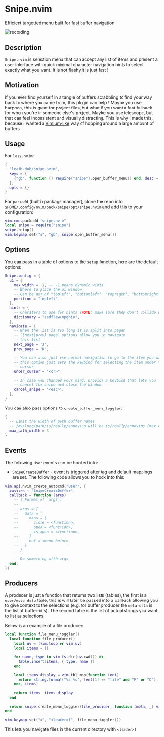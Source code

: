 # Snipe.nvim

Efficient targetted menu built for fast buffer navigation



![recording](https://github.com/user-attachments/assets/a0804e7f-5a04-4e5c-9274-e5eab7a36dc7)



## Description

`Snipe.nvim` is selection menu that can accept any list of items
and present a user interface with quick minimal character navigation
hints to select exactly what you want. It is not flashy it is just
fast !

## Motivation

If you ever find yourself in a tangle of buffers scrabbling to find
your way back to where you came from, this plugin can help ! Maybe
you use harpoon, this is great for project files, but what if you
want a fast fallback for when you're in someone else's project. Maybe
you use telescope, but that can feel inconsistent and visually
distracting. This is why I made this, because I wanted a [Vimium-like](https://github.com/philc/vimium)
way of hopping around a large amount of buffers

## Usage

For `lazy.nvim`:

```lua
{
  "leath-dub/snipe.nvim",
  keys = {
    {"gb", function () require("snipe").open_buffer_menu() end, desc = "Open Snipe buffer menu"}
  },
  opts = {}
}
```

For `packadd` (builtin package manager), clone the repo into `$HOME/.config/nvim/pack/snipe/opt/snipe.nvim` and add this to your configuration:

```lua
vim.cmd.packadd "snipe.nvim"
local snipe = require("snipe")
snipe.setup()
vim.keymap.set("n", "gb", snipe.open_buffer_menu())
```

## Options

You can pass in a table of options to the `setup` function, here are the default options:

```lua
Snipe.config = {
  ui = {
    max_width = -1, -- -1 means dynamic width
    -- Where to place the ui window
    -- Can be any of "topleft", "bottomleft", "topright", "bottomright", "center", "cursor" (sets under the current cursor pos)
    position = "topleft",
  },
  hints = {
    -- Charaters to use for hints (NOTE: make sure they don't collide with the navigation keymaps)
    dictionary = "sadflewcmpghio",
  },
  navigate = {
    -- When the list is too long it is split into pages
    -- `[next|prev]_page` options allow you to navigate
    -- this list
    next_page = "J",
    prev_page = "K",

    -- You can also just use normal navigation to go to the item you want
    -- this option just sets the keybind for selecting the item under the
    -- cursor
    under_cursor = "<cr>",

    -- In case you changed your mind, provide a keybind that lets you
    -- cancel the snipe and close the window.
    cancel_snipe = "<esc>",
  },
}
```

You can also pass options to `create_buffer_menu_toggler`:

```lua
{
  -- Limit the width of path buffer names
  -- /my/long/path/is/really/annoying will be is/really/annoying (max of 3)
  max_path_width = 3
}
```

## Events

The following `User` events can be hooked into:

* `SnipeCreateBuffer` - event is triggered after tag and default mappings are set. The following code allows you to hook into this:

```lua
vim.api.nvim_create_autocmd("User", {
  pattern = "SnipeCreateBuffer",
  callback = function (args)
    -- | Format of `args`:
    --
    -- args = {
    --   data = {
    --     menu = {
    --       close = <function>,
    --       open = <function>,
    --       is_open = <function>,
    --     }
    --     buf = <menu bufnr>,
    --   }
    -- }

    -- Do something with args
  end,
})
```

## Producers

A producer is just a function that returns two lists (tables), the first is a `user/meta-data` table, this is will
later be passed into a callback allowing you to give context to the selections (e.g. for buffer producer the `meta-data`
is the list of buffer-id's). The second table is the list of actual strings you want to list as selections.

Below is an example of a file producer:

```lua
local function file_menu_toggler()
  local function file_producer()
    local uv = (vim.loop or vim.uv)
    local items = {}

    for name, type in vim.fs.dir(uv.cwd()) do
      table.insert(items, { type, name })
    end

    local items_display = vim.tbl_map(function (ent)
      return string.format("%s %s", (ent[1] == "file" and "F" or "D"), ent[2])
    end, items)

    return items, items_display
  end

  return snipe.create_menu_toggler(file_producer, function (meta, _) vim.cmd.edit(meta[2]) end)
end

vim.keymap.set("n", "<leader>f", file_menu_toggler())
```

This lets you navigate files in the current directory with `<leader>f`
